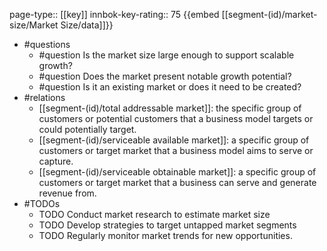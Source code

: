page-type:: [[key]]
innbok-key-rating:: 75
{{embed [[segment-(id)/market-size/Market Size/data]]}}
- #questions
  - #question Is the market size large enough to support scalable growth?
  - #question Does the market present notable growth potential?
  - #question Is it an existing market or does it need to be created?
- #relations
  - [[segment-(id)/total addressable market]]: the specific group of customers or potential customers that a business model targets or could potentially target.
  - [[segment-(id)/serviceable available market]]: a specific group of customers or target market that a business model aims to serve or capture.
  - [[segment-(id)/serviceable obtainable market]]: a specific group of customers or target market that a business can serve and generate revenue from.
- #TODOs
  - TODO Conduct market research to estimate market size
  - TODO  Develop strategies to target untapped market segments
  - TODO  Regularly monitor market trends for new opportunities.



